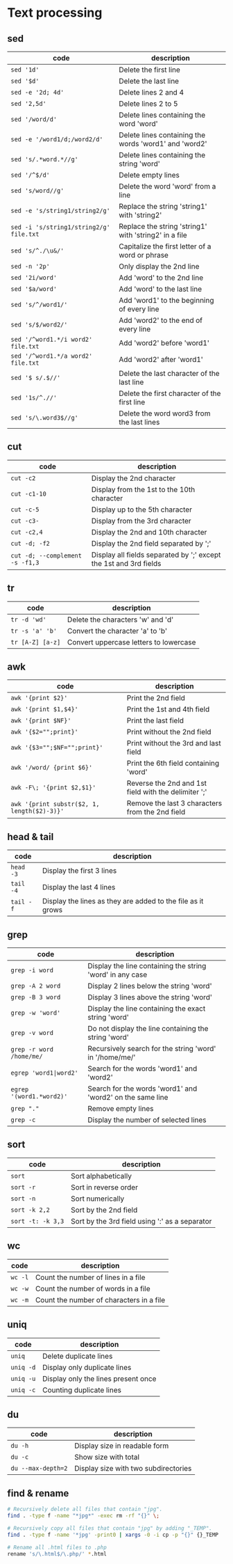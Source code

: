 # Text processing

## sed

| code                                    | description                                           |
| --------------------------------------- | ----------------------------------------------------- |
| `sed '1d'`                              | Delete the first line                                 |
| `sed '$d'`                              | Delete the last line                                  |
| `sed -e '2d; 4d'`                       | Delete lines 2 and 4                                  |
| `sed '2,5d'`                            | Delete lines 2 to 5                                   |
| `sed '/word/d'`                         | Delete lines containing the word 'word'               |
| `sed -e '/word1/d;/word2/d'`            | Delete lines containing the words 'word1' and 'word2' |
| `sed 's/.*word.*//g'`                   | Delete lines containing the string 'word'             |
| `sed '/^$/d'`                           | Delete empty lines                                    |
| `sed 's/word//g'`                       | Delete the word 'word' from a line                    |
| `sed -e 's/string1/string2/g'`          | Replace the string 'string1' with 'string2'           |
| `sed -i 's/string1/string2/g' file.txt` | Replace the string 'string1' with 'string2' in a file |
| `sed 's/^./\u&/'`                       | Capitalize the first letter of a word or phrase       |
| `sed -n '2p'`                           | Only display the 2nd line                             |
| `sed '2i/word'`                         | Add 'word' to the 2nd line                            |
| `sed '$a/word'`                         | Add 'word' to the last line                           |
| `sed 's/^/word1/'`                      | Add 'word1' to the beginning of every line            |
| `sed 's/$/word2/'`                      | Add 'word2' to the end of every line                  |
| `sed '/^word1.*/i word2' file.txt`      | Add 'word2' before 'word1'                            |
| `sed '/^word1.*/a word2' file.txt`      | Add 'word2' after 'word1'                             |
| `sed '$ s/.$//'`                        | Delete the last character of the last line            |
| `sed '1s/^.//'`                         | Delete the first character of the first line          |
| `sed 's/\.word3$//g' `                  | Delete the word word3 from the last lines             |

## cut

| code                            | description                                                       |
| ------------------------------- | ----------------------------------------------------------------- |
| `cut -c2`                       | Display the 2nd character                                         |
| `cut -c1-10`                    | Display from the 1st to the 10th character                        |
| `cut -c-5`                      | Display up to the 5th character                                   |
| `cut -c3-`                      | Display from the 3rd character                                    |
| `cut -c2,4`                     | Display the 2nd and 10th character                                |
| `cut -d; -f2`                   | Display the 2nd field separated by ';'                            |
| `cut -d; --complement -s -f1,3` | Display all fields separated by ';' except the 1st and 3rd fields |

## tr

| code             | description                            |
| ---------------- | -------------------------------------- |
| `tr -d 'wd'`     | Delete the characters 'w' and 'd'      |
| `tr -s 'a' 'b'`  | Convert the character 'a' to 'b'       |
| `tr [A-Z] [a-z]` | Convert uppercase letters to lowercase |

## awk

| code                                        | description                                          |
| ------------------------------------------- | ---------------------------------------------------- |
| `awk '{print $2}'`                          | Print the 2nd field                                  |
| `awk '{print $1,$4}'`                       | Print the 1st and 4th field                          |
| `awk '{print $NF}'`                         | Print the last field                                 |
| `awk '{$2="";print}'`                       | Print without the 2nd field                          |
| `awk '{$3="";$NF="";print}'`                | Print without the 3rd and last field                 |
| `awk '/word/ {print $6}'`                   | Print the 6th field containing 'word'                |
| `awk -F\; '{print $2,$1}'`                  | Reverse the 2nd and 1st field with the delimiter ';' |
| `awk '{print substr($2, 1, length($2)-3)}'` | Remove the last 3 characters from the 2nd field      |

## head & tail

| code      | description                                                 |
| --------- | ----------------------------------------------------------- |
| `head -3` | Display the first 3 lines                                   |
| `tail -4` | Display the last 4 lines                                    |
| `tail -f` | Display the lines as they are added to the file as it grows |

## grep

| code                     | description                                               |
| ------------------------ | --------------------------------------------------------- |
| `grep -i word`           | Display the line containing the string 'word' in any case |
| `grep -A 2 word`         | Display 2 lines below the string 'word'                   |
| `grep -B 3 word`         | Display 3 lines above the string 'word'                   |
| `grep -w 'word'`         | Display the line containing the exact string 'word'       |
| `grep -v word`           | Do not display the line containing the string 'word'      |
| `grep -r word /home/me/` | Recursively search for the string 'word' in '/home/me/'   |
| `egrep 'word1\|word2'`   | Search for the words 'word1' and 'word2'                  |
| `egrep '(word1.*word2)'` | Search for the words 'word1' and 'word2' on the same line |
| `grep "."`               | Remove empty lines                                        |
| `grep -c`                | Display the number of selected lines                      |

## sort

| code              | description                                    |
| ----------------- | ---------------------------------------------- |
| `sort`            | Sort alphabetically                            |
| `sort -r`         | Sort in reverse order                          |
| `sort -n`         | Sort numerically                               |
| `sort -k 2,2`     | Sort by the 2nd field                          |
| `sort -t: -k 3,3` | Sort by the 3rd field using ':' as a separator |

## wc

| code    | description                              |
| ------- | ---------------------------------------- |
| `wc -l` | Count the number of lines in a file      |
| `wc -w` | Count the number of words in a file      |
| `wc -m` | Count the number of characters in a file |

## uniq

| code      | description                         |
| --------- | ----------------------------------- |
| `uniq`    | Delete duplicate lines              |
| `uniq -d` | Display only duplicate lines        |
| `uniq -u` | Display only the lines present once |
| `uniq -c` | Counting duplicate lines            |

## du

| code               | description                          |
| ------------------ | ------------------------------------ |
| `du -h`            | Display size in readable form        |
| `du -c`            | Show size with total                 |
| `du --max-depth=2` | Display size with two subdirectories |

## find & rename

```bash
# Recursively delete all files that contain "jpg".
find . -type f -name "*jpg*" -exec rm -rf "{}" \;

# Recursively copy all files that contain "jpg" by adding "_TEMP".
find . -type f -name '*jpg' -print0 | xargs -0 -i cp -p "{}" {}_TEMP

# Rename all .html files to .php
rename 's/\.html$/\.php/' *.html
```